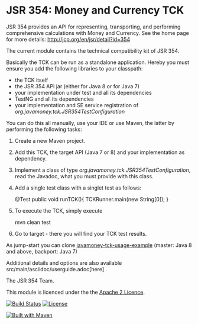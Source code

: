 JSR 354: Money and Currency TCK
===============================

JSR 354 provides an API for representing, transporting, and performing comprehensive calculations with Money and Currency. 
See the home page for more details:
http://jcp.org/en/jsr/detail?id=354

The current module contains the technical compatibility kit of JSR 354.

Basically the TCK can be run as a standalone application. Hereby you must ensure you add the following libraries
to your classpath:
- the TCK itself
- the JSR 354 API jar (either for Java 8 or for Java 7)
- your implementation under test and all its dependencies
- TestNG and all its dependencies
- your implementation and SE service registration of *org.javamoney.tck.JSR354TestConfiguration*

You can do this all manually, use your IDE or use Maven, the latter by performing the following tasks:

1) Create a new Maven project.
2) Add this TCK, the target API (Java 7 or 8) and your implementation as dependency.
3) Implement a class of type *org.javamoney.tck.JSR354TestConfiguration*, read the Javadoc, what 
  you must provide with this class.
4) Add a single test class with a singlet test as follows:

    @Test
    public void runTCK(){
        TCKRunner.main(new String[0]);
    }
    
4) To execute the TCK, simply execute
  
    mvn clean test

5) Go to target - there you will find your TCK test results.


As jump-start you can clone [javamoney-tck-usage-example](https://github.com/JavaMoney/javamoney-tck-usage-example) (master: Java 8 and above, backport: Java 7)

Additional details and options are also available src/main/asciidoc/userguide.adoc[here] .

The JSR 354 Team.


This module is licenced under the the [Apache 2 Licence](https://www.apache.org/licenses/LICENSE-2.0.html).

[![Build Status](https://api.travis-ci.org/JavaMoney/jsr354-tck.png?branch=master)](https://travis-ci.org/JavaMoney/jsr354-tck) [![License](http://img.shields.io/badge/license-Apache2-red.svg)](http://opensource.org/licenses/apache-2.0)

[![Built with Maven](http://maven.apache.org/images/logos/maven-feather.png)](http://maven.org/)
